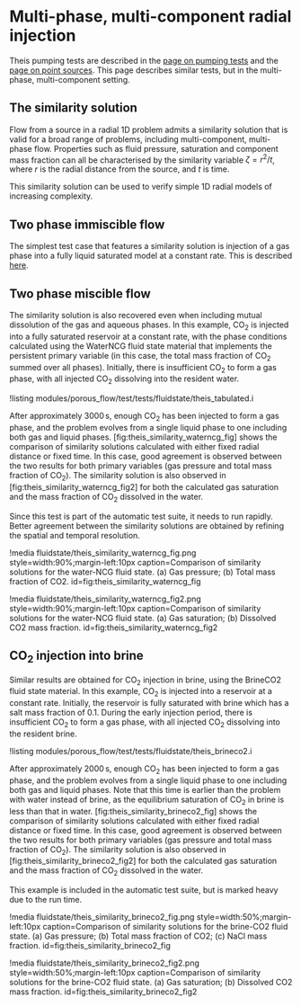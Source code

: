 # Multi-phase, multi-component radial injection

Theis pumping tests are described in the [page on pumping tests](porous_flow/tests/dirackernels/dirackernels_tests.md) and the [page on point sources](porous_flow/sinks.md).  This page describes similar tests, but in the multi-phase, multi-component setting.

## The similarity solution

Flow from a source in a radial 1D problem admits a similarity solution that is valid for a
broad range of problems, including multi-component, multi-phase flow. Properties such as fluid
pressure, saturation and component mass fraction can all be characterised by the similarity
variable $\zeta = r^2/t$, where $r$ is the radial distance from the source, and $t$ is time.

This similarity solution can be used to verify simple 1D radial models of increasing complexity.

## Two phase immiscible flow

The simplest test case that features a similarity solution is injection of a gas phase into a fully liquid
saturated model at a constant rate.  This is described [here](porous_flow/tests/dirackernels/dirackernels_tests.md).


## Two phase miscible flow

The similarity solution is also recovered even when including mutual dissolution of the gas and aqueous
phases. In this example, CO$_2$ is injected into a fully saturated reservoir at a constant rate, with
the phase conditions calculated using the WaterNCG fluid state material that implements the persistent
primary variable (in this case, the total mass fraction of CO$_2$ summed over all phases).  Initially, there
is insufficient CO$_2$ to form a gas phase, with all injected CO$_2$ dissolving into the resident water.

!listing modules/porous_flow/test/tests/fluidstate/theis_tabulated.i

After approximately 3000$\,$s, enough CO$_2$ has been injected to form a gas phase, and the problem
evolves from a single liquid phase to one including both gas and liquid phases.  [fig:theis_similarity_waterncg_fig] shows the comparison of similarity solutions calculated with
either fixed radial distance or fixed time. In this case, good agreement is observed between the two
results for both primary variables (gas pressure and total mass fraction of CO$_2$). The similarity
solution is also observed in [fig:theis_similarity_waterncg_fig2] for both the calculated
gas saturation and the mass fraction of CO$_2$ dissolved in the water.

Since this test is part of the automatic test suite, it needs to run rapidly.  Better agreement between the similarity solutions are obtained by refining the spatial and temporal resolution.

!media fluidstate/theis_similarity_waterncg_fig.png style=width:90%;margin-left:10px caption=Comparison of similarity solutions for the water-NCG fluid state. (a) Gas pressure; (b) Total mass fraction of CO2.  id=fig:theis_similarity_waterncg_fig

!media fluidstate/theis_similarity_waterncg_fig2.png style=width:90%;margin-left:10px caption=Comparison of similarity solutions for the water-NCG fluid state. (a) Gas saturation; (b) Dissolved CO2 mass fraction.  id=fig:theis_similarity_waterncg_fig2

## CO$_{2}$ injection into brine

Similar results are obtained for CO$_2$ injection in brine, using the BrineCO2 fluid state material.
In this example, CO$_2$ is injected into a reservoir at a constant rate. Initially, the reservoir is
fully saturated with brine which has a salt mass fraction of 0.1. During the early injection period,
there is insufficient CO$_2$ to form a gas phase, with all injected CO$_2$ dissolving into the resident
brine.

!listing modules/porous_flow/test/tests/fluidstate/theis_brineco2.i

After approximately 2000$\,$s, enough CO$_2$ has been injected to form a gas
phase, and the problem evolves from a single liquid phase to one including both
gas and liquid phases.  Note that this time is earlier than the problem with
water instead of brine, as the equilibrium saturation of CO$_2$ in  brine is
less than that in water. [fig:theis_similarity_brineco2_fig] shows
the comparison of similarity solutions calculated with either fixed radial
distance or fixed time. In this case, good agreement is observed between the two
results for both primary variables (gas pressure and total mass fraction of
CO$_2$). The similarity solution is also observed in [fig:theis_similarity_brineco2_fig2] for both the calculated gas saturation
and the mass fraction of CO$_2$ dissolved in the water.

This example is included in the automatic test suite, but is marked heavy due to the
run time.

!media fluidstate/theis_similarity_brineco2_fig.png style=width:50%;margin-left:10px caption=Comparison of similarity solutions for the brine-CO2 fluid state. (a) Gas pressure; (b) Total mass fraction of CO2; (c) NaCl mass fraction.  id=fig:theis_similarity_brineco2_fig

!media fluidstate/theis_similarity_brineco2_fig2.png style=width:50%;margin-left:10px caption=Comparison of similarity solutions for the brine-CO2 fluid state. (a) Gas saturation; (b) Dissolved CO2 mass fraction.  id=fig:theis_similarity_brineco2_fig2
